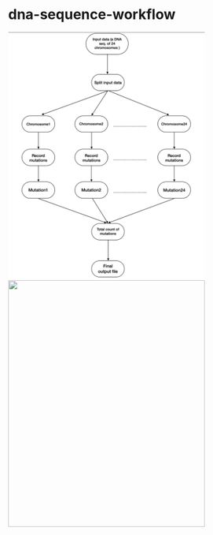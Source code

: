# dna-sequence-workflow

<img src="https://github.com/zaiyan-alam/dna-sequence-workflow/blob/main/images/overview.png" width="400" height="500">


<img src="https://github.com/zaiyan-alam/dna-sequence-workflow/blob/main/images/workflow.png" width="400" height="500"> 
